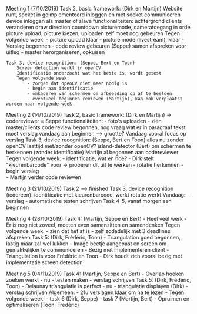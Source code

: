 Meeting 1 (7/10/2019)
    Task 2, basic framework: (Dirk en Martijn)
        Website runt, socket io geimplementeerd
        inloggen en met socket communiceren
        device inloggen als master of slave
        functionaliteiten: 
            achtergrond clients veranderen
            draw direction
            countdown
            picturemode, cameratoegang in orde
            picture upload, picture kiezen, uploaden zelf moet nog gebeuren
        Tegen volgende week:
            - picture upload klaar
            - picture mode (livestream), klaar
            - Verslag begonnen
            - code review gebeuren (Seppe)
                samen afspreken voor uitleg
            - master herorganiseren, opkuisen

    Task 3, device recognition: (Seppe, Bert en Toon)
        Screen detection werkt in openCV
        Identificatie onderzocht wat het beste is, wordt getest
        Tegen volgende week:
            - zorgen dat openCV niet meer nodig is
            - begin aan identificatie
            - omkaderen van schermen om afbeelding op af te beelden
            - eventueel beginnen reviewen (Martijn), kan ook verplaatst worden naar volgende week

Meeting 2 (14/10/2019)
    Task 2, basic framework: (Dirk en Martijn)
        -> codereviewer = Seppe
        functionaliteiten:
            - foto's uploaden
            - zien master/clients
        code review begonnen, nog vraag wat er in paragraaf tekst moet
        verslag vandaag aan beginnen --> grootte?
        Vandaag vooral focus op verslag
    Task 3, device recognition: (Seppe, Bert en Toon)
        alles nu zonder openCV
        laattijd met/zonder openCV?
        island-detector (Bert) om schermen te herkennen (zonder identificatie)
        Martijn al begonnen aan codereviewer
        Tegen volgende week:
            - identificatie, wat en hoe?
                - Dirk stelt "kleurenbarcode" voor -> proberen dit uit te werken
            - rotatie herkennen
            - begin verslag    
            - Martijn verder code reviewen

Meeting 3 (21/10/2019)
	Task 2 --> finished
	Task 3, device recognition (iedereen):
		identificatie met kleurenbarcode, werkt
		rotatie werkt
		Vandaag:
			- verslag
			- automatische testen schrijven
	Task 4-5, vanaf morgen aan beginnen

Meeting 4 (28/10/2019)
    Task 4: (Martijn, Seppe en Bert)
        - Heel veel werk
        - Er is nog niet zoveel, moeten even samenzitten en samendenken
        Tegen volgende week:
            - zien dat het af is
            - zelf zodadelijk met 3 deadlines afspreken
    Task 5: (Dirk, Frédéric, Toon)
        - Triangulation goed begonnen, lastig maar zal wel lukken
        - Image beetje aangepast en screen om gemakkelijker te communiceren
        - Bezig met implementeren client
        - Triangulation is voor Frédéric en Toon
        - Dirk houdt zich vooral bezig met implementatie screen detection

Meeting 5 (04/11/2019)
    Task 4: (Martijn, Seppe en Bert)
        - Overlap hoeken zoeken werkt
        - nu
            - testen maken
            - verslag schrijven
    Task 5: (Dirk, Frédéric, Toon)
        - Delaunay triangulatie is perfect
        - nu
            - triangulatie displayen (Dirk)
            - verslag schrijven
    Algemeen:
        - 21u verslagen klaar om na te lezen
        - Tegen volgende week:
            - task 6 (Dirk, Seppe)
            - task 7 (Martijn, Bert)
            - Opruimen en optimaliseren (Toon, Frédéric)
